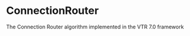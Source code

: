 ConnectionRouter
================

The Connection Router algorithm implemented in the VTR 7.0 framework

